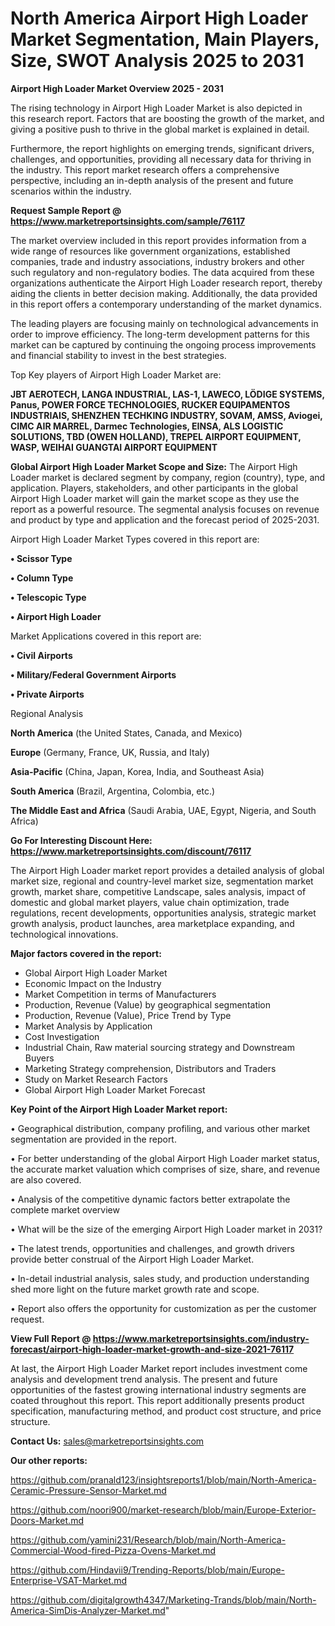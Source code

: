 # North America Airport High Loader Market Segmentation, Main Players, Size, SWOT Analysis 2025 to 2031

<Strong> Airport High Loader Market Overview 2025 - 2031</strong>

The rising technology in Airport High Loader Market is also depicted in this research report. Factors that are boosting the growth of the market, and giving a positive push to thrive in the global market is explained in detail.

Furthermore, the report highlights on emerging trends, significant drivers, challenges, and opportunities, providing all necessary data for thriving in the industry. This report market research offers a comprehensive perspective, including an in-depth analysis of the present and future scenarios within the industry.

<strong>Request Sample Report @ <a href=https://www.marketreportsinsights.com/sample/76117>https://www.marketreportsinsights.com/sample/76117</a></strong>

The market overview included in this report provides information from a wide range of resources like government organizations, established companies, trade and industry associations, industry brokers and other such regulatory and non-regulatory bodies. The data acquired from these organizations authenticate the Airport High Loader research report, thereby aiding the clients in better decision making. Additionally, the data provided in this report offers a contemporary understanding of the market dynamics.

The leading players are focusing mainly on technological advancements in order to improve efficiency. The long-term development patterns for this market can be captured by continuing the ongoing process improvements and financial stability to invest in the best strategies.

Top Key players of Airport High Loader Market are:

<strong>JBT AEROTECH, LANGA INDUSTRIAL, LAS-1, LAWECO, LÖDIGE SYSTEMS, Panus, POWER FORCE TECHNOLOGIES, RUCKER EQUIPAMENTOS INDUSTRIAIS, SHENZHEN TECHKING INDUSTRY, SOVAM, AMSS, Aviogei, CIMC AIR MARREL, Darmec Technologies, EINSA, ALS LOGISTIC SOLUTIONS, TBD (OWEN HOLLAND), TREPEL AIRPORT EQUIPMENT, WASP, WEIHAI GUANGTAI AIRPORT EQUIPMENT</strong>

<strong><b>Global Airport High Loader Market Scope and Size:</b></strong>
The Airport High Loader market is declared segment by company, region (country), type, and application. Players, stakeholders, and other participants in the global Airport High Loader market will gain the market scope as they use the report as a powerful resource. The segmental analysis focuses on revenue and product by type and application and the forecast period of 2025-2031.

Airport High Loader Market Types covered in this report are:

<strong>• Scissor Type

• Column Type

• Telescopic Type

• Airport High Loader</strong>

Market Applications covered in this report are:

<strong>• Civil Airports

• Military/Federal Government Airports

• Private Airports</strong> 

Regional Analysis

<strong>North America</strong> (the United States, Canada, and Mexico)

<strong>Europe</strong> (Germany, France, UK, Russia, and Italy)

<strong>Asia-Pacific</strong> (China, Japan, Korea, India, and Southeast Asia)

<strong>South America</strong> (Brazil, Argentina, Colombia, etc.)

<strong>The Middle East and Africa</strong> (Saudi Arabia, UAE, Egypt, Nigeria, and South Africa)

<strong>Go For Interesting Discount Here: <a href=https://www.marketreportsinsights.com/discount/76117>https://www.marketreportsinsights.com/discount/76117</a></strong>

The Airport High Loader market report provides a detailed analysis of global market size, regional and country-level market size, segmentation market growth, market share, competitive Landscape, sales analysis, impact of domestic and global market players, value chain optimization, trade regulations, recent developments, opportunities analysis, strategic market growth analysis, product launches, area marketplace expanding, and technological innovations.

<strong><b>Major factors covered in the report:</b></strong>
<ul>
  <li>Global Airport High Loader Market </li>
  <li>Economic Impact on the Industry</li>
  <li>Market Competition in terms of Manufacturers</li>
  <li>Production, Revenue (Value) by geographical segmentation</li>
  <li>Production, Revenue (Value), Price Trend by Type</li>
  <li>Market Analysis by Application</li>
  <li>Cost Investigation</li>
  <li>Industrial Chain, Raw material sourcing strategy and Downstream Buyers</li>
  <li>Marketing Strategy comprehension, Distributors and Traders</li>
  <li>Study on Market Research Factors</li>
  <li>Global Airport High Loader Market Forecast</li>
</ul>

<strong><b>Key Point of the Airport High Loader Market report:</b></strong>

• Geographical distribution, company profiling, and various other market segmentation are provided in the report.

• For better understanding of the global Airport High Loader market status, the accurate market valuation which comprises of size, share, and revenue are also covered.

• Analysis of the competitive dynamic factors better extrapolate the complete market overview

• What will be the size of the emerging Airport High Loader market in 2031?

• The latest trends, opportunities and challenges, and growth drivers provide better construal of the Airport High Loader Market.

• In-detail industrial analysis, sales study, and production understanding shed more light on the future market growth rate and scope.

• Report also offers the opportunity for customization as per the customer request.

<strong><b>View Full Report @ <a href=https://www.marketreportsinsights.com/industry-forecast/airport-high-loader-market-growth-and-size-2021-76117>https://www.marketreportsinsights.com/industry-forecast/airport-high-loader-market-growth-and-size-2021-76117</a></b></strong>


At last, the Airport High Loader Market report includes investment come analysis and development trend analysis. The present and future opportunities of the fastest growing international industry segments are coated throughout this report. This report additionally presents product specification, manufacturing method, and product cost structure, and price structure.

<strong>Contact Us:</strong>
sales@marketreportsinsights.com

<strong>Our other reports:</strong>

<a href=https://github.com/pranald123/insightsreports1/blob/main/North-America-Ceramic-Pressure-Sensor-Market.md>https://github.com/pranald123/insightsreports1/blob/main/North-America-Ceramic-Pressure-Sensor-Market.md</a>

<a href=https://github.com/noori900/market-research/blob/main/Europe-Exterior-Doors-Market.md>https://github.com/noori900/market-research/blob/main/Europe-Exterior-Doors-Market.md</a>

<a href=https://github.com/yamini231/Research/blob/main/North-America-Commercial-Wood-fired-Pizza-Ovens-Market.md>https://github.com/yamini231/Research/blob/main/North-America-Commercial-Wood-fired-Pizza-Ovens-Market.md</a>

<a href=https://github.com/Hindavii9/Trending-Reports/blob/main/Europe-Enterprise-VSAT-Market.md>https://github.com/Hindavii9/Trending-Reports/blob/main/Europe-Enterprise-VSAT-Market.md</a>

<a href=https://github.com/digitalgrowth4347/Marketing-Trands/blob/main/North-America-SimDis-Analyzer-Market.md>https://github.com/digitalgrowth4347/Marketing-Trands/blob/main/North-America-SimDis-Analyzer-Market.md</a>"
